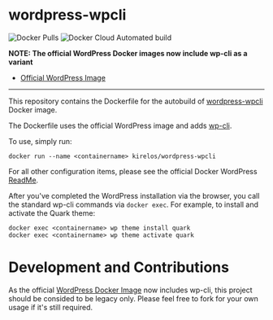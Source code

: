 # wordpress-wpcli

![Docker Pulls](https://img.shields.io/docker/pulls/kirelos/wordpress-wpcli.svg)
![Docker Cloud Automated build](https://img.shields.io/docker/cloud/automated/kirelos/wordpress-wpcli.svg)

**NOTE: The official WordPress Docker images now include wp-cli as a variant**
- [Official WordPress Image](https://hub.docker.com/_/wordpress/)

---

This repository contains the Dockerfile for the autobuild of [wordpress-wpcli](https://hub.docker.com/r/kirelos/wordpress-wpcli/) Docker image.

The Dockerfile uses the official WordPress image and adds [wp-cli](http://wp-cli.org/).

To use, simply run:

    docker run --name <containername> kirelos/wordpress-wpcli

For all other configuration items, please see the official Docker WordPress [ReadMe](https://github.com/docker-library/docs/tree/master/wordpress).

After you've completed the WordPress installation via the browser, you call the standard wp-cli commands via `docker exec`. For example, to install and activate the Quark theme:

    docker exec <containername> wp theme install quark
    docker exec <containername> wp theme activate quark

# Development and Contributions

As the official [WordPress Docker Image](https://hub.docker.com/_/wordpress/) now includes wp-cli, this project should be consided to be legacy only. Please feel free to fork for your own usage if it's still required.
